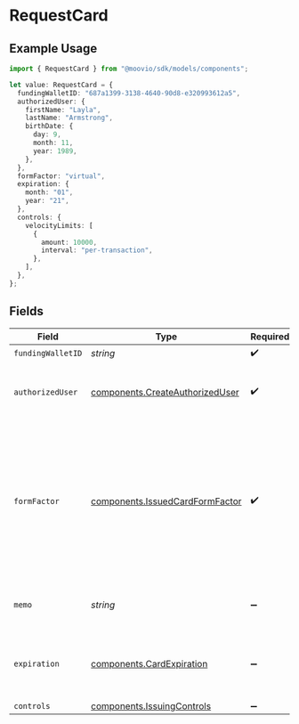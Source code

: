 # RequestCard

## Example Usage

```typescript
import { RequestCard } from "@moovio/sdk/models/components";

let value: RequestCard = {
  fundingWalletID: "687a1399-3138-4640-90d8-e320993612a5",
  authorizedUser: {
    firstName: "Layla",
    lastName: "Armstrong",
    birthDate: {
      day: 9,
      month: 11,
      year: 1989,
    },
  },
  formFactor: "virtual",
  expiration: {
    month: "01",
    year: "21",
  },
  controls: {
    velocityLimits: [
      {
        amount: 10000,
        interval: "per-transaction",
      },
    ],
  },
};
```

## Fields

| Field                                                                                                                               | Type                                                                                                                                | Required                                                                                                                            | Description                                                                                                                         | Example                                                                                                                             |
| ----------------------------------------------------------------------------------------------------------------------------------- | ----------------------------------------------------------------------------------------------------------------------------------- | ----------------------------------------------------------------------------------------------------------------------------------- | ----------------------------------------------------------------------------------------------------------------------------------- | ----------------------------------------------------------------------------------------------------------------------------------- |
| `fundingWalletID`                                                                                                                   | *string*                                                                                                                            | :heavy_check_mark:                                                                                                                  | N/A                                                                                                                                 |                                                                                                                                     |
| `authorizedUser`                                                                                                                    | [components.CreateAuthorizedUser](../../models/components/createauthorizeduser.md)                                                  | :heavy_check_mark:                                                                                                                  | Fields for identifying an authorized individual.                                                                                    |                                                                                                                                     |
| `formFactor`                                                                                                                        | [components.IssuedCardFormFactor](../../models/components/issuedcardformfactor.md)                                                  | :heavy_check_mark:                                                                                                                  | Specifies the type of spend card to be issued. Presently supports virtual only, providing a digital number without a physical card. |                                                                                                                                     |
| `memo`                                                                                                                              | *string*                                                                                                                            | :heavy_minus_sign:                                                                                                                  | An optional descriptive name for the card.                                                                                          |                                                                                                                                     |
| `expiration`                                                                                                                        | [components.CardExpiration](../../models/components/cardexpiration.md)                                                              | :heavy_minus_sign:                                                                                                                  | The expiration date of the card or token.                                                                                           | {<br/>"month": "01",<br/>"year": "21"<br/>}                                                                                         |
| `controls`                                                                                                                          | [components.IssuingControls](../../models/components/issuingcontrols.md)                                                            | :heavy_minus_sign:                                                                                                                  | N/A                                                                                                                                 |                                                                                                                                     |